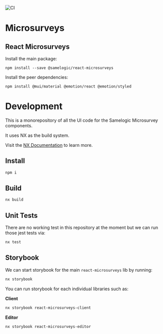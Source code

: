 ![CI](https://github.com/samelogic/microsurveys/actions/workflows/ci.yml/badge.svg?branch=main)

# Microsurveys

## React Microsurveys

Install the main package:

```
npm install --save @samelogic/react-microsurveys
```

Install the peer dependencies:

```
npm install @mui/material @emotion/react @emotion/styled
```

# Development

This is a monorepository of all the UI code for the Samelogic Microsurvey components.

It uses NX as the build system.

Visit the [NX Documentation](https://nx.dev/) to learn more.

## Install

```sh
npm i
```

## Build

```sh
nx build
```

## Unit Tests

There are no working test in this repository at the moment but we can run those jest tests via:

```sh
nx test
```

## Storybook

We can start storybook for the main `react-microsurveys` lib by running:

```sh
nx storybook
```

You can run storybook for each individual libraries such as:

**Client**

```sh
nx storybook react-microsurveys-client
```

**Editor**

```sh
nx storybook react-microsurveys-editor
```
